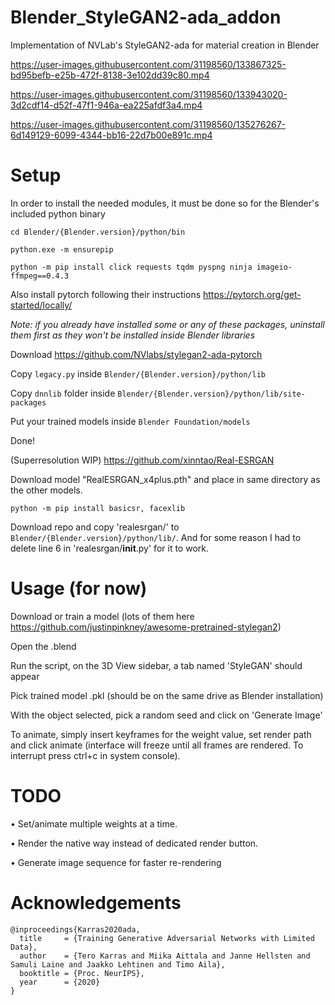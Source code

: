 # Blender_StyleGAN2-ada_addon
 Implementation of NVLab's StyleGAN2-ada for material creation in Blender


https://user-images.githubusercontent.com/31198560/133867325-bd95befb-e25b-472f-8138-3e102dd39c80.mp4

https://user-images.githubusercontent.com/31198560/133943020-3d2cdf14-d52f-47f1-946a-ea225afdf3a4.mp4

https://user-images.githubusercontent.com/31198560/135276267-6d149129-6099-4344-bb16-22d7b00e891c.mp4



# Setup
In order to install the needed modules, it must be done so for the Blender's included python binary
```
cd Blender/{Blender.version}/python/bin

python.exe -m ensurepip

python -m pip install click requests tqdm pyspng ninja imageio-ffmpeg==0.4.3
```

Also install pytorch following their instructions https://pytorch.org/get-started/locally/

*Note: if you already have installed some or any of these packages, uninstall them first as they won't be installed inside Blender libraries*


Download https://github.com/NVlabs/stylegan2-ada-pytorch

Copy `legacy.py` inside `Blender/{Blender.version}/python/lib`

Copy `dnnlib` folder inside `Blender/{Blender.version}/python/lib/site-packages`

Put your trained models inside `Blender Foundation/models`

Done!



(Superresolution WIP) https://github.com/xinntao/Real-ESRGAN

Download model "RealESRGAN_x4plus.pth" and place in same directory as the other models.

```
python -m pip install basicsr, facexlib
```

Download repo and copy 'realesrgan/' to `Blender/{Blender.version}/python/lib/`. And for some reason I had to delete line 6 in 'realesrgan/__init__.py' for it to work.


# Usage (for now)
Download or train a model (lots of them here https://github.com/justinpinkney/awesome-pretrained-stylegan2)

Open the .blend

Run the script, on the 3D View sidebar, a tab named 'StyleGAN' should appear

Pick trained model .pkl (should be on the same drive as Blender installation)

With the object selected, pick a random seed and click on 'Generate Image'

To animate, simply insert keyframes for the weight value, set render path and click animate (interface will freeze until all frames are rendered. To interrupt press ctrl+c in system console).

# TODO
• Set/animate multiple weights at a time.

• Render the native way instead of dedicated render button.

• Generate image sequence for faster re-rendering


# Acknowledgements
```
@inproceedings{Karras2020ada,
  title     = {Training Generative Adversarial Networks with Limited Data},
  author    = {Tero Karras and Miika Aittala and Janne Hellsten and Samuli Laine and Jaakko Lehtinen and Timo Aila},
  booktitle = {Proc. NeurIPS},
  year      = {2020}
}
```
